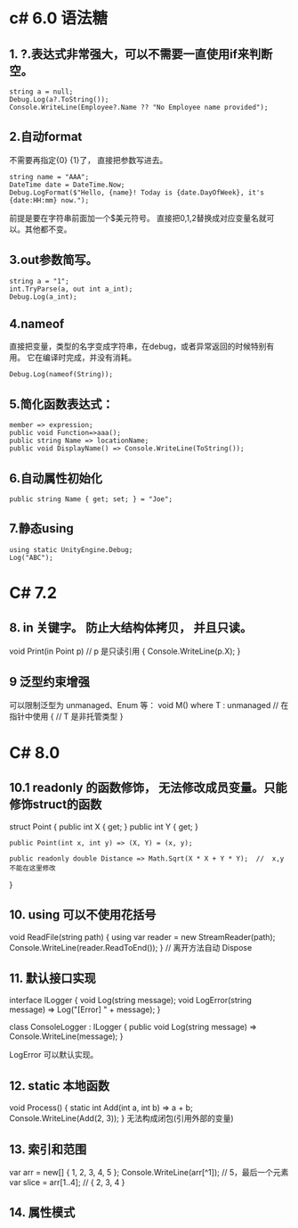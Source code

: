 # c# 6.0 语法糖

## 1. ?.表达式非常强大，可以不需要一直使用if来判断空。
```
string a = null;
Debug.Log(a?.ToString());
Console.WriteLine(Employee?.Name ?? "No Employee name provided");
```

## 2.自动format
不需要再指定{0} {1}了， 直接把参数写进去。
```
string name = "AAA";
DateTime date = DateTime.Now;
Debug.LogFormat($"Hello, {name}! Today is {date.DayOfWeek}, it's {date:HH:mm} now.");
```
前提是要在字符串前面加一个$美元符号。
直接把0,1,2替换成对应变量名就可以。其他都不变。

## 3.out参数简写。
```
string a = "1";
int.TryParse(a, out int a_int);
Debug.Log(a_int);
```

## 4.nameof
直接把变量，类型的名字变成字符串，在debug，或者异常返回的时候特别有用。
它在编译时完成，并没有消耗。

```
Debug.Log(nameof(String));
```

## 5.简化函数表达式：
```
member => expression;
public void Function=>aaa();
public string Name => locationName;
public void DisplayName() => Console.WriteLine(ToString());
```

## 6.自动属性初始化
```
public string Name { get; set; } = "Joe";
```

## 7.静态using
```
using static UnityEngine.Debug;
Log("ABC");
```

# C# 7.2
## 8. in 关键字。 防止大结构体拷贝， 并且只读。
void Print(in Point p) // p 是只读引用
{
    Console.WriteLine(p.X);
}

## 9 泛型约束增强
可以限制泛型为 unmanaged、Enum 等：
void M<T>() where T : unmanaged // 在指针中使用
{
    // T 是非托管类型
}


# C# 8.0
## 10.1 readonly 的函数修饰， 无法修改成员变量。只能修饰struct的函数
struct Point
{
    public int X { get; }
    public int Y { get; }

    public Point(int x, int y) => (X, Y) = (x, y);

    public readonly double Distance => Math.Sqrt(X * X + Y * Y);  //  x,y 不能在这里修改
}

      
## 10. using 可以不使用花括号
void ReadFile(string path)
{
    using var reader = new StreamReader(path);
    Console.WriteLine(reader.ReadToEnd());
} // 离开方法自动 Dispose

## 11. 默认接口实现
interface ILogger
{
    void Log(string message);
    void LogError(string message) => Log("[Error] " + message);
}

class ConsoleLogger : ILogger
{
    public void Log(string message) => Console.WriteLine(message);
}

LogError 可以默认实现。

## 12. static 本地函数

void Process()
{
    static int Add(int a, int b) => a + b;
    Console.WriteLine(Add(2, 3));
}
无法构成闭包(引用外部的变量)

## 13. 索引和范围

var arr = new[] { 1, 2, 3, 4, 5 };
Console.WriteLine(arr[^1]); // 5，最后一个元素
var slice = arr[1..4];      // { 2, 3, 4 }

## 14. 属性模式

